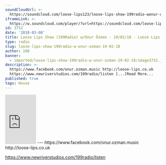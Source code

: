 ```yaml
---
soundCloudUrl: >-
  https://soundcloud.com/loose-lips123/loose-lips-show-199radio-wonur-ozman-190218
iframeLink: >-
  https://w.soundcloud.com/player/?url=https://soundcloud.com/loose-lips123/loose-lips-show-199radio-wonur-ozman-190218&color=00aabb&auto_play=false&hide_related=false&show_comments=true&show_user=true&show_reposts=false
id: 3752
date: '2018-03-08'
title: Loose Lips Show (199Radio) w/Onur Özman - 19/02/18 - Loose Lips
type: radio
slug: loose-lips-show-199radio-w-onur-ozman-19-02-18
author: 100
banner:
  - imported/loose-lips-show-199radio-w-onur-ozman-19-02-18/image3752.jpeg
description: >-
  https://www.facebook.com/onur.ozman.music http://loose-lips.co.uk
  https://www.newriverstudios.com/199radio/listen [...]Read More...
published: true
tags: House
---
```

<iframe id="sc-widget" title="title" width="100" height="160" scrolling="no" frameborder="yes" allow="autoplay" src="https://w.soundcloud.com/player/?url=https://soundcloud.com/loose-lips123/loose-lips-show-199radio-wonur-ozman-190218&amp;color=00aabb&amp;auto_play=false&amp;hide_related=false&amp;show_comments=true&amp;show_user=true&amp;show_reposts=false"></iframe>
---
https://www.facebook.com/onur.ozman.music  
http://loose-lips.co.uk

https://www.newriverstudios.com/199radio/listen